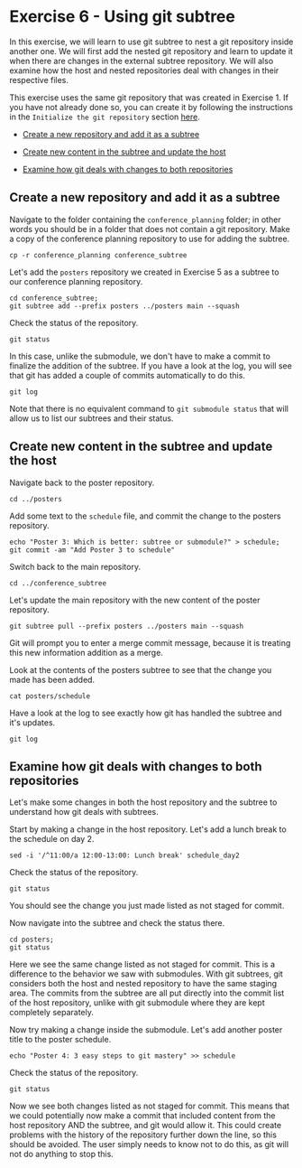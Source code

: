 # Exercise 6 - Using git subtree

In this exercise, we will learn to use git subtree to nest a git repository inside another one. We will first add the nested git repository and learn to update it when there are changes in the external subtree repository. We will also examine how the host and nested repositories deal with changes in their respective files.

This exercise uses the same git repository that was created in Exercise 1. If you have not already done so, you can create it by following the instructions in the `Initialize the git repository` section [here](./Exercise_1.md).
  
* [Create a new repository and add it as a subtree](#subtree)

* [Create new content in the subtree and update the host](#update)

* [Examine how git deals with changes to both repositories](#examine)

## Create a new repository and add it as a subtree <a name="subtree"></a>

Navigate to the folder containing the `conference_planning` folder; in other words you should be in a folder that does not contain a git repository. Make a copy of the conference planning repository to use for adding the subtree.

```plaintext
cp -r conference_planning conference_subtree
```

Let's add the `posters` repository we created in Exercise 5 as a subtree to our conference planning repository.

```plaintext
cd conference_subtree;
git subtree add --prefix posters ../posters main --squash
```

Check the status of the repository. 

```plaintext
git status
```

In this case, unlike the submodule, we don't have to make a commit to finalize the addition of the subtree. If you have a look at the log, you will see that git has added a couple of commits automatically to do this.

```plaintext
git log
```

Note that there is no equivalent command to `git submodule status` that will allow us to list our subtrees and their status.  

## Create new content in the subtree and update the host <a name="update"></a>

Navigate back to the poster repository.

```plaintext
cd ../posters
```

Add some text to the `schedule` file, and commit the change to the posters repository.

```plaintext
echo "Poster 3: Which is better: subtree or submodule?" > schedule;
git commit -am "Add Poster 3 to schedule"
```

Switch back to the main repository.

```plaintext
cd ../conference_subtree
```

Let's update the main repository with the new content of the poster repository.

```plaintext
git subtree pull --prefix posters ../posters main --squash
```

Git will prompt you to enter a merge commit message, because it is treating this new information addition as a merge. 

Look at the contents of the posters subtree to see that the change you made has been added.

```plaintext
cat posters/schedule
```

Have a look at the log to see exactly how git has handled the subtree and it's updates.

```plaintext
git log
```

## Examine how git deals with changes to both repositories <a name="examine"></a>

Let's make some changes in both the host repository and the subtree to understand how git deals with subtrees.  

Start by making a change in the host repository. Let's add a lunch break to the schedule on day 2.

```plaintext
sed -i '/^11:00/a 12:00-13:00: Lunch break' schedule_day2
```

Check the status of the repository.

```plaintext
git status
```

You should see the change you just made listed as not staged for commit.

Now navigate into the subtree and check the status there.

```plaintext
cd posters;
git status
```

Here we see the same change listed as not staged for commit. This is a difference to the behavior we saw with submodules. With git subtrees, git considers both the host and nested repository to have the same staging area. The commits from the subtree are all put directly into the commit list of the host repository, unlike with git submodule where they are kept completely separately.

Now try making a change inside the submodule. Let's add another poster title to the poster schedule.

```plaintext
echo "Poster 4: 3 easy steps to git mastery" >> schedule
```

Check the status of the repository.

```plaintext
git status
```

Now we see both changes listed as not staged for commit. This means that we could potentially now make a commit that included content from the host repository AND the subtree, and git would allow it. This could create problems with the history of the repository further down the line, so this should be avoided. The user simply needs to know not to do this, as git will not do anything to stop this.


